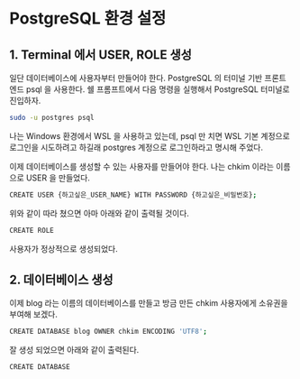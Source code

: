 # PostgreSQL 환경 설정

## 1. Terminal 에서 USER, ROLE 생성
일단 데이터베이스에 사용자부터 만들어야 한다. PostgreSQL 의 터미널 기반 프론트엔드 psql 을 사용한다. 쉘 프롬프트에서 다음 명령을 실행해서 PostgreSQL 터미널로 진입하자.

```bash
sudo -u postgres psql
```

나는 Windows 환경에서 WSL 을 사용하고 있는데, psql 만 치면 WSL 기본 계정으로 로그인을 시도하려고 하길래 postgres 계정으로 로그인하라고 명시해 주었다.

이제 데이터베이스를 생성할 수 있는 사용자를 만들어야 한다. 나는 chkim 이라는 이름으로 USER 을 만들었다.

```bash
CREATE USER {하고싶은_USER_NAME} WITH PASSWORD {하고싶은_비밀번호};
```

위와 같이 따라 쳤으면 아마 아래와 같이 출력될 것이다.

```bash
CREATE ROLE
```

사용자가 정상적으로 생성되었다.

## 2. 데이터베이스 생성
이제 blog 라는 이름의 데이터베이스를 만들고 방금 만든 chkim 사용자에게 소유권을 부여해 보겠다.
```bash
CREATE DATABASE blog OWNER chkim ENCODING 'UTF8';
```

잘 생성 되었으면 아래와 같이 출력된다.

```bash
CREATE DATABASE
```